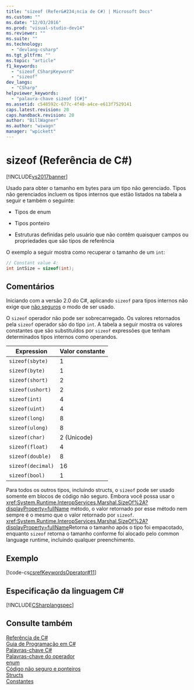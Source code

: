 ```yaml
---
title: "sizeof (Refer&#234;ncia de C#) | Microsoft Docs"
ms.custom: ""
ms.date: "12/03/2016"
ms.prod: "visual-studio-dev14"
ms.reviewer: ""
ms.suite: ""
ms.technology: 
  - "devlang-csharp"
ms.tgt_pltfrm: ""
ms.topic: "article"
f1_keywords: 
  - "sizeof_CSharpKeyword"
  - "sizeof"
dev_langs: 
  - "CSharp"
helpviewer_keywords: 
  - "palavra-chave sizeof [C#]"
ms.assetid: c548592c-677c-4f40-a4ce-e613f7529141
caps.latest.revision: 20
caps.handback.revision: 20
author: "BillWagner"
ms.author: "wiwagn"
manager: "wpickett"
---
```

# sizeof (Refer&#234;ncia de C#)
[!INCLUDE[vs2017banner](../../../csharp/includes/vs2017banner.md)]

Usado para obter o tamanho em bytes para um tipo não gerenciado.  Tipos não gerenciados incluem os tipos internos que estão listados na tabela a seguir e também o seguinte:  
  
-   Tipos de enum  
  
-   Tipos ponteiro  
  
-   Estruturas definidas pelo usuário que não contêm quaisquer campos ou propriedades que são tipos de referência  
  
 O exemplo a seguir mostra como recuperar o tamanho de um `int`:  
  
```c#  
// Constant value 4:  
int intSize = sizeof(int);   
```  
  
## Comentários  
 Iniciando com a versão 2.0 do C\#, aplicando `sizeof` para tipos internos não exige que  [não seguros](../../../csharp/language-reference/keywords/unsafe.md) o modo de ser usado.  
  
 O `sizeof` operador não pode ser sobrecarregado.  Os valores retornados pela `sizeof` operador são do tipo `int`.  A tabela a seguir mostra os valores constantes que são substituídos por `sizeof` expressões que tenham determinados tipos internos como operandos.  
  
|Expression|Valor constante|  
|----------------|---------------------|  
|`sizeof(sbyte)`|1|  
|`sizeof(byte)`|1|  
|`sizeof(short)`|2|  
|`sizeof(ushort)`|2|  
|`sizeof(int)`|4|  
|`sizeof(uint)`|4|  
|`sizeof(long)`|8|  
|`sizeof(ulong)`|8|  
|`sizeof(char)`|2 \(Unicode\)|  
|`sizeof(float)`|4|  
|`sizeof(double)`|8|  
|`sizeof(decimal)`|16|  
|`sizeof(bool)`|1|  
  
 Para todos os outros tipos, incluindo structs, o `sizeof` pode ser usado somente em blocos de código não seguro.  Embora você possa usar o <xref:System.Runtime.InteropServices.Marshal.SizeOf%2A?displayProperty=fullName> método, o valor retornado por esse método nem sempre é o mesmo que o valor retornado por `sizeof`.  <xref:System.Runtime.InteropServices.Marshal.SizeOf%2A?displayProperty=fullName>Retorna o tamanho após o tipo foi empacotado, enquanto `sizeof` retorna o tamanho conforme foi alocado pelo common language runtime, incluindo qualquer preenchimento.  
  
## Exemplo  
 [!code-cs[csrefKeywordsOperator#11](../../../csharp/language-reference/keywords/codesnippet/CSharp/sizeof_1.cs)]  
  
## Especificação da linguagem C\#  
 [!INCLUDE[CSharplangspec](../../../csharp/language-reference/keywords/includes/csharplangspec_md.md)]  
  
## Consulte também  
 [Referência de C\#](../../../csharp/language-reference/index.md)   
 [Guia de Programação em C\#](../../../csharp/programming-guide/index.md)   
 [Palavras\-chave C\#](../../../csharp/language-reference/keywords/index.md)   
 [Palavras\-chave do operador](../../../csharp/language-reference/keywords/operator-keywords.md)   
 [enum](../../../csharp/language-reference/keywords/enum.md)   
 [Código não seguro e ponteiros](../../../csharp/programming-guide/unsafe-code-pointers/index.md)   
 [Structs](../../../csharp/programming-guide/classes-and-structs/structs.md)   
 [Constantes](../../../csharp/programming-guide/classes-and-structs/constants.md)